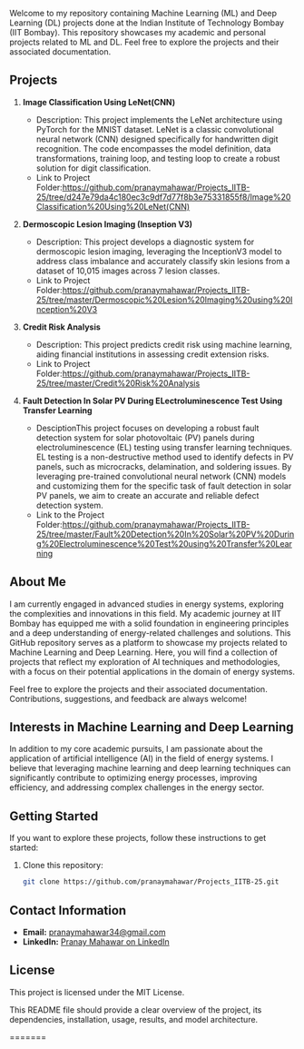 
Welcome to my repository containing Machine Learning (ML) and Deep Learning (DL) projects done at the Indian Institute of Technology Bombay (IIT Bombay). This repository showcases my academic and personal projects related to ML and DL. Feel free to explore the projects and their associated documentation.

## Projects

1. **Image Classification Using LeNet(CNN)**
   - Description: This project implements the LeNet architecture using PyTorch for the MNIST dataset. LeNet is a classic convolutional neural network (CNN) designed specifically for handwritten digit 
     recognition. The code encompasses the model definition, data transformations, training loop, and testing loop to create a robust solution for digit classification.
   - Link to Project Folder:https://github.com/pranaymahawar/Projects_IITB-25/tree/d247e79da4c180ec3c9df7d77f8b3e75331855f8/Image%20Classification%20Using%20LeNet(CNN)
2. **Dermoscopic Lesion Imaging (Inseption V3)**
   - Description: This project develops a diagnostic system for dermoscopic lesion imaging, leveraging the InceptionV3 model to address class imbalance and accurately classify skin lesions from a dataset of 
     10,015 images across 7 lesion classes.
   - Link to Project Folder:https://github.com/pranaymahawar/Projects_IITB-25/tree/master/Dermoscopic%20Lesion%20Imaging%20using%20Inception%20V3
3. **Credit Risk Analysis**
   - Description: This project predicts credit risk using machine learning, aiding financial institutions in assessing credit extension risks.
   - Link to Project Folder:https://github.com/pranaymahawar/Projects_IITB-25/tree/master/Credit%20Risk%20Analysis
     

4. **Fault Detection In Solar PV During ELectroluminescence Test Using Transfer Learning**
   - DesciptionThis project focuses on developing a robust fault detection system for solar photovoltaic (PV) panels during electroluminescence (EL) testing using transfer learning techniques. EL testing is a non-destructive method used to identify defects in PV panels, such as microcracks, delamination, and soldering issues. By leveraging pre-trained convolutional neural network (CNN) models and customizing them for the specific task of fault detection in solar PV panels, we aim to create an accurate and reliable defect detection system.
   - Link to the Project Folder:https://github.com/pranaymahawar/Projects_IITB-25/tree/master/Fault%20Detection%20In%20Solar%20PV%20During%20Electroluminescence%20Test%20using%20Transfer%20Learning

## About Me
I am currently engaged in advanced studies in energy systems, exploring the complexities and innovations in this field. My academic journey at IIT Bombay has equipped me with a solid foundation in engineering principles and a deep understanding of energy-related challenges and solutions.
This GitHub repository serves as a platform to showcase my projects related to Machine Learning and Deep Learning. Here, you will find a collection of projects that reflect my exploration of AI techniques and methodologies, with a focus on their potential applications in the domain of energy systems.

Feel free to explore the projects and their associated documentation. Contributions, suggestions, and feedback are always welcome!
## Interests in Machine Learning and Deep Learning

In addition to my core academic pursuits, I am passionate about the application of artificial intelligence (AI) in the field of energy systems. I believe that leveraging machine learning and deep learning techniques can significantly contribute to optimizing energy processes, improving efficiency, and addressing complex challenges in the energy sector.

## Getting Started

If you want to explore these projects, follow these instructions to get started:

1. Clone this repository:
   ```bash
   git clone https://github.com/pranaymahawar/Projects_IITB-25.git

## Contact Information
- **Email:** pranaymahawar34@gmail.com
- **LinkedIn:** [Pranay Mahawar on LinkedIn](www.linkedin.com/in/pranay-mahawar-13691316a)

## License
This project is licensed under the MIT License.

This README file should provide a clear overview of the project, its dependencies, installation, usage, results, and model architecture.


=======


